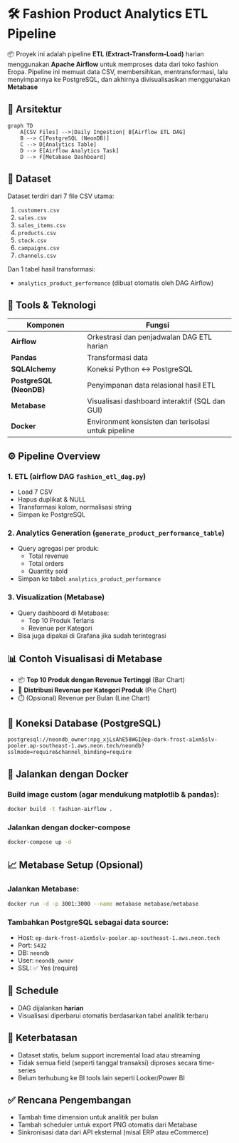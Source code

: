 
# 🛠️ Fashion Product Analytics ETL Pipeline

📦 Proyek ini adalah pipeline **ETL (Extract-Transform-Load)** harian menggunakan **Apache Airflow** untuk memproses data dari toko fashion Eropa. Pipeline ini memuat data CSV, membersihkan, mentransformasi, lalu menyimpannya ke PostgreSQL, dan akhirnya divisualisasikan menggunakan **Metabase**

## 🔗 Arsitektur

```mermaid
graph TD
    A[CSV Files] -->|Daily Ingestion| B[Airflow ETL DAG]
    B --> C[PostgreSQL (NeonDB)]
    C --> D[Analytics Table]
    D --> E[Airflow Analytics Task]
    D --> F[Metabase Dashboard]
```

## 📁 Dataset

Dataset terdiri dari 7 file CSV utama:

1. `customers.csv`
2. `sales.csv`
3. `sales_items.csv`
4. `products.csv`
5. `stock.csv`
6. `campaigns.csv`
7. `channels.csv`

Dan 1 tabel hasil transformasi:
- `analytics_product_performance` (dibuat otomatis oleh DAG Airflow)

## 🧩 Tools & Teknologi

| Komponen        | Fungsi                                               |
|----------------|------------------------------------------------------|
| **Airflow**     | Orkestrasi dan penjadwalan DAG ETL harian            |
| **Pandas**      | Transformasi data                                    |
| **SQLAlchemy**  | Koneksi Python ↔ PostgreSQL                          |
| **PostgreSQL (NeonDB)** | Penyimpanan data relasional hasil ETL     |
| **Metabase**    | Visualisasi dashboard interaktif (SQL dan GUI)       |
| **Docker**      | Environment konsisten dan terisolasi untuk pipeline  |

## ⚙️ Pipeline Overview

### 1. ETL (airflow DAG `fashion_etl_dag.py`)
- Load 7 CSV
- Hapus duplikat & NULL
- Transformasi kolom, normalisasi string
- Simpan ke PostgreSQL

### 2. Analytics Generation (`generate_product_performance_table`)
- Query agregasi per produk:
  - Total revenue
  - Total orders
  - Quantity sold
- Simpan ke tabel: `analytics_product_performance`

### 3. Visualization (Metabase)
- Query dashboard di Metabase:
  - Top 10 Produk Terlaris
  - Revenue per Kategori
- Bisa juga dipakai di Grafana jika sudah terintegrasi

## 📊 Contoh Visualisasi di Metabase

- 📦 **Top 10 Produk dengan Revenue Tertinggi** (Bar Chart)
- 🥧 **Distribusi Revenue per Kategori Produk** (Pie Chart)
- ⏱️ (Opsional) Revenue per Bulan (Line Chart)

## 🔌 Koneksi Database (PostgreSQL)

```text
postgresql://neondb_owner:npg_xjLsAhE58WGI@ep-dark-frost-a1xm5slv-pooler.ap-southeast-1.aws.neon.tech/neondb?sslmode=require&channel_binding=require
```

## 🐳 Jalankan dengan Docker

### Build image custom (agar mendukung matplotlib & pandas):
```bash
docker build -t fashion-airflow . 
```

### Jalankan dengan docker-compose
```bash
docker-compose up -d
```

## 📈 Metabase Setup (Opsional)

### Jalankan Metabase:
```bash
docker run -d -p 3001:3000 --name metabase metabase/metabase
```

### Tambahkan PostgreSQL sebagai data source:
- Host: `ep-dark-frost-a1xm5slv-pooler.ap-southeast-1.aws.neon.tech`
- Port: `5432`
- DB: `neondb`
- User: `neondb_owner`
- SSL: ✅ Yes (require)

## 📌 Schedule

- DAG dijalankan **harian**
- Visualisasi diperbarui otomatis berdasarkan tabel analitik terbaru


## 🧠 Keterbatasan

- Dataset statis, belum support incremental load atau streaming
- Tidak semua field (seperti tanggal transaksi) diproses secara time-series
- Belum terhubung ke BI tools lain seperti Looker/Power BI

## ✅ Rencana Pengembangan

- Tambah time dimension untuk analitik per bulan
- Tambah scheduler untuk export PNG otomatis dari Metabase
- Sinkronisasi data dari API eksternal (misal ERP atau eCommerce)
